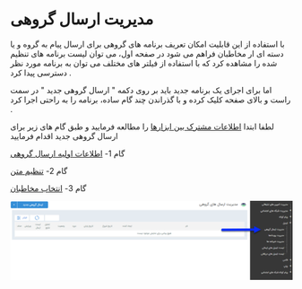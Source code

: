 # مدیریت ارسال گروهی

با استفاده از این قابلیت امکان تعریف برنامه های گروهی برای ارسال پیام به گروه و یا دسته ای ار مخاطبان فراهم می شود در صفحه اول، می توان لیست برنامه های تنظیم شده را مشاهده کرد که با استفاده از فیلتر های مختلف می توان به برنامه مورد نظر دسترسی پیدا کرد .

 اما برای اجرای یک برنامه جدید باید بر روی دکمه " ارسال گروهی جدید " در سمت راست و بالای صفحه کلیک کرده و با گذراندن چند گام ساده، برنامه را به راحتی اجرا کرد .
 
 لطفا ابتدا [اطلاعات مشترک بین ابزارها](https://github.com/1stco/PayamGostarDocs/blob/master/Help/Marketing/moshtarak-abzar/moshtarak-abzar.md) را مطالعه فرمایید و طبق گام های زیر برای ارسال گروهی جدید اقدام فرمایید


 گام 1- [اطلاعات اولیه ارسال گروهی](https://github.com/1stco/PayamGostarDocs/blob/master/Help/Marketing/email/Advertising-event-email/1-avalie-roydad-email/1-avalie-roydad-email.md)

گام 2-  [تنظیم متن]( https://github.com/1stco/PayamGostarDocs/blob/master/Help/Marketing/email/send-group-email/2-tanzim-matn-email/2-tanzim-matn-email.md)


گام 3-  [انتخاب مخاطبان]( https://github.com/1stco/PayamGostarDocs/blob/master/Help/Marketing/email/send-group-email/3-mokhatab-email/3-mokhatab-email.md)


![](advertising-sendinggroupmail-home.png)

